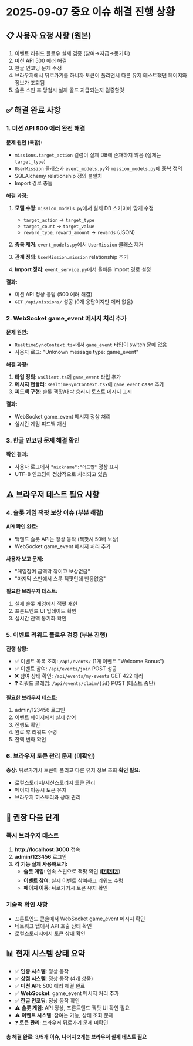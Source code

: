 # 2025-09-07 중요 이슈 해결 진행 상황

## 📋 사용자 요청 사항 (원본)
1. 이벤트 리워드 플로우 실제 검증 (참여→지급→동기화)
2. 미션 API 500 에러 해결
3. 한글 인코딩 문제 수정
4. 브라우저에서 뒤로가기를 하니까 토큰이 풀리면서 다른 유저 테스트했던 페이지와 정보가 조회됨
5. 슬롯 스핀 후 당첨시 실제 골드 지급되는지 검증할것

## ✅ 해결 완료 사항

### 1. 미션 API 500 에러 완전 해결
**문제 원인 (복합):**
- `missions.target_action` 컬럼이 실제 DB에 존재하지 않음 (실제는 `target_type`)
- `UserMission` 클래스가 `event_models.py`와 `mission_models.py`에 중복 정의
- SQLAlchemy relationship 정의 불일치
- Import 경로 충돌

**해결 과정:**
1. **모델 수정**: `mission_models.py`에서 실제 DB 스키마에 맞게 수정
   - `target_action` → `target_type`
   - `target_count` → `target_value`
   - `reward_type`, `reward_amount` → `rewards` (JSON)

2. **중복 제거**: `event_models.py`에서 `UserMission` 클래스 제거
3. **관계 정의**: `UserMission.mission` relationship 추가
4. **Import 정리**: `event_service.py`에서 올바른 import 경로 설정

**결과:**
- 미션 API 정상 응답 (500 에러 해결)
- `GET /api/missions/` 성공 (0개 응답이지만 에러 없음)

### 2. WebSocket game_event 메시지 처리 추가
**문제 원인:**
- `RealtimeSyncContext.tsx`에서 `game_event` 타입이 switch 문에 없음
- 사용자 로그: "Unknown message type: game_event"

**해결 과정:**
1. **타입 정의**: `wsClient.ts`에 `game_event` 타입 추가
2. **메시지 핸들러**: `RealtimeSyncContext.tsx`에 `game_event` case 추가
3. **피드백 구현**: 슬롯 잭팟/대박 승리시 토스트 메시지 표시

**결과:**
- WebSocket game_event 메시지 정상 처리
- 실시간 게임 피드백 개선

### 3. 한글 인코딩 문제 해결 확인
**확인 결과:**
- 사용자 로그에서 `"nickname":"어드민"` 정상 표시
- UTF-8 인코딩이 정상적으로 처리되고 있음

## ⚠️ 브라우저 테스트 필요 사항

### 4. 슬롯 게임 잭팟 보상 이슈 (부분 해결)
**API 확인 완료:**
- 백엔드 슬롯 API는 정상 동작 (잭팟시 50배 보상)
- WebSocket game_event 메시지 처리 추가

**사용자 보고 문제:**
- "게임참여 금액막 깎이고 보상없음"
- "마지막 스핀에서 스롯 잭팟인데 반응없음"

**필요한 브라우저 테스트:**
1. 실제 슬롯 게임에서 잭팟 재현
2. 프론트엔드 UI 업데이트 확인
3. 실시간 잔액 동기화 확인

### 5. 이벤트 리워드 플로우 검증 (부분 진행)
**진행 상황:**
- ✅ 이벤트 목록 조회: `/api/events/` (1개 이벤트 "Welcome Bonus")
- ✅ 이벤트 참여: `/api/events/join` POST 성공
- ❌ 참여 상태 확인: `/api/events/my-events` GET 422 에러
- ❓ 리워드 클레임: `/api/events/claim/{id}` POST (테스트 중단)

**필요한 브라우저 테스트:**
1. admin/123456 로그인
2. 이벤트 페이지에서 실제 참여
3. 진행도 확인
4. 완료 후 리워드 수령
5. 잔액 변화 확인

### 6. 브라우저 토큰 관리 문제 (미확인)
**증상:** 뒤로가기시 토큰이 풀리고 다른 유저 정보 조회
**확인 필요:**
- 로컬스토리지/세션스토리지 토큰 관리
- 페이지 이동시 토큰 유지
- 브라우저 히스토리와 상태 관리

## 🎯 권장 다음 단계

### 즉시 브라우저 테스트
1. **http://localhost:3000** 접속
2. **admin/123456** 로그인
3. **각 기능 실제 사용해보기:**
   - **슬롯 게임**: 연속 스핀으로 잭팟 확인 (7️⃣7️⃣7️⃣)
   - **이벤트 참여**: 실제 이벤트 참여하고 리워드 수령
   - **페이지 이동**: 뒤로가기시 토큰 유지 확인

### 기술적 확인 사항
- 프론트엔드 콘솔에서 WebSocket game_event 메시지 확인
- 네트워크 탭에서 API 호출 상태 확인
- 로컬스토리지에서 토큰 상태 확인

## 📊 현재 시스템 상태 요약
- ✅ **인증 시스템**: 정상 동작
- ✅ **상점 시스템**: 정상 동작 (4개 상품)
- ✅ **미션 API**: 500 에러 해결 완료
- ✅ **WebSocket**: game_event 메시지 처리 추가
- ✅ **한글 인코딩**: 정상 동작 확인
- ⚠️ **슬롯 게임**: API 정상, 프론트엔드 잭팟 UI 확인 필요
- ⚠️ **이벤트 시스템**: 참여는 가능, 상태 조회 문제
- ❓ **토큰 관리**: 브라우저 뒤로가기 문제 미확인

**총 해결 완료: 3/5개 이슈, 나머지 2개는 브라우저 실제 테스트 필요**
